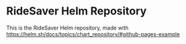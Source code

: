 # RideSaver Helm Repository

This is the RideSaver Helm repository, made with https://helm.sh/docs/topics/chart_repository/#github-pages-example
